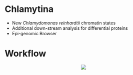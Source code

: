 
# Chlamytina #
- New *Chlamydomonas reinhardtii* chromatin states
- Additional down-stream analysis for differential proteins
- Epi-genomic Browser 

# Workflow #
<p align=center>
<img src=Timeline_Workflows/Workflow_Chlamytina.jpg />
</p>

